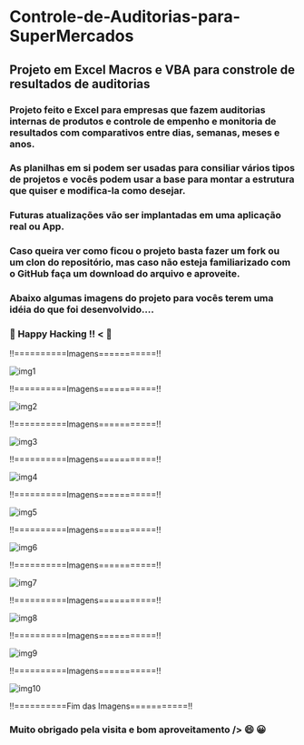 # Controle-de-Auditorias-para-SuperMercados
## Projeto em Excel Macros e VBA para constrole de resultados de auditorias

### Projeto feito e Excel para empresas que fazem auditorias internas de produtos e controle de empenho e monitoria de resultados com comparativos entre dias, semanas, meses e anos.
### As planilhas em si podem ser usadas para consiliar vários tipos de projetos e vocês podem usar a base para montar a estrutura que quiser e modifica-la como desejar.

### Futuras atualizações vão ser implantadas em uma aplicação real ou App.

### Caso queira ver como ficou o projeto basta fazer um fork ou um clon do repositório, mas caso não esteja familiarizado com o GitHub faça um download do arquivo e aproveite.

### Abaixo algumas imagens do projeto para vocês terem uma idéia do que foi desenvolvido....

### 🚀 Happy Hacking !! < 🚀

!!==========Imagens===========!!

![img1](https://user-images.githubusercontent.com/78483210/139182939-2b872b9f-7205-45f2-b0bc-01cb3e3f64b9.png)

!!==========Imagens===========!!

![img2](https://user-images.githubusercontent.com/78483210/139182945-241da03f-a5d1-4965-ad34-7051bf2b3a91.png)

!!==========Imagens===========!!

![img3](https://user-images.githubusercontent.com/78483210/139182948-d75eb8a2-a66c-45f6-a64a-51e2dd4d94a1.png)

!!==========Imagens===========!!

![img4](https://user-images.githubusercontent.com/78483210/139182949-6ee00acd-1f2e-4b16-992c-037daba4372a.png)

!!==========Imagens===========!!

![img5](https://user-images.githubusercontent.com/78483210/139182950-a5e198a6-8106-42d4-8e0f-5acd491b1e11.png)

!!==========Imagens===========!!

![img6](https://user-images.githubusercontent.com/78483210/139182951-98cd0460-d088-4bb4-a2df-313663854614.png)

!!==========Imagens===========!!

![img7](https://user-images.githubusercontent.com/78483210/139182953-a8b11a7a-b495-4b46-a00d-1dc27a979acd.png)

!!==========Imagens===========!!

![img8](https://user-images.githubusercontent.com/78483210/139182954-8d122334-5464-4ccd-abde-ef6400964326.png)

!!==========Imagens===========!!

![img9](https://user-images.githubusercontent.com/78483210/139182955-b3afdbbb-1523-4018-b100-db7eb64eb059.png)

!!==========Imagens===========!!

![img10](https://user-images.githubusercontent.com/78483210/139182957-ee278145-c3bc-45be-a251-ebbae90c2ed4.png)

!!==========Fim das Imagens===========!!

### Muito obrigado pela visita e bom aproveitamento /> 😄 😀


